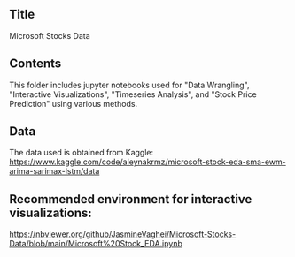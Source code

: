 ## Title
Microsoft Stocks Data

## Contents
This folder includes jupyter notebooks used for "Data Wrangling", "Interactive Visualizations", "Timeseries Analysis", and "Stock Price Prediction" using various methods.

## Data
The data used is obtained from Kaggle: https://www.kaggle.com/code/aleynakrmz/microsoft-stock-eda-sma-ewm-arima-sarimax-lstm/data

## Recommended environment for interactive visualizations:
https://nbviewer.org/github/JasmineVaghei/Microsoft-Stocks-Data/blob/main/Microsoft%20Stock_EDA.ipynb
